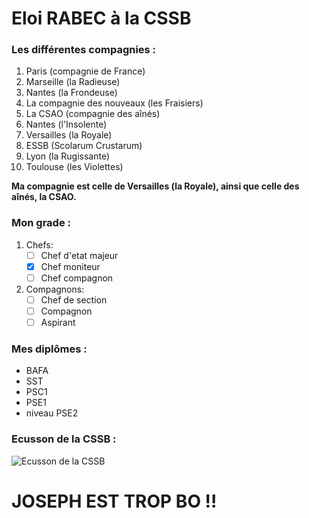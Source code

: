 # Eloi RABEC à la CSSB
### Les différentes compagnies :
1. Paris (compagnie de France)
2. Marseille (la Radieuse)
3. Nantes (la Frondeuse)
4. La compagnie des nouveaux (les Fraisiers)
5. La CSAO (compagnie des aînés)
6. Nantes (l'Insolente)
7. Versailles (la Royale)
8. ESSB (Scolarum Crustarum)
9. Lyon (la Rugissante)
10. Toulouse (les Violettes)

**Ma compagnie est celle de Versailles (la Royale), ainsi que celle des aînés, la CSAO.**
### Mon grade :
1. Chefs:
    - [ ] Chef d'etat majeur
    - [x] Chef moniteur
    - [ ] Chef compagnon
2. Compagnons:
    - [ ] Chef de section
    - [ ] Compagnon
    - [ ] Aspirant

### Mes diplômes :
* BAFA
* SST
* PSC1
* PSE1
* niveau PSE2
### Ecusson de la CSSB :
![Ecusson de la CSSB](https://cssb.fr/wp-content/uploads/2019/02/logo_cssb_500x709-212x300.png)

# JOSEPH EST TROP BO !!